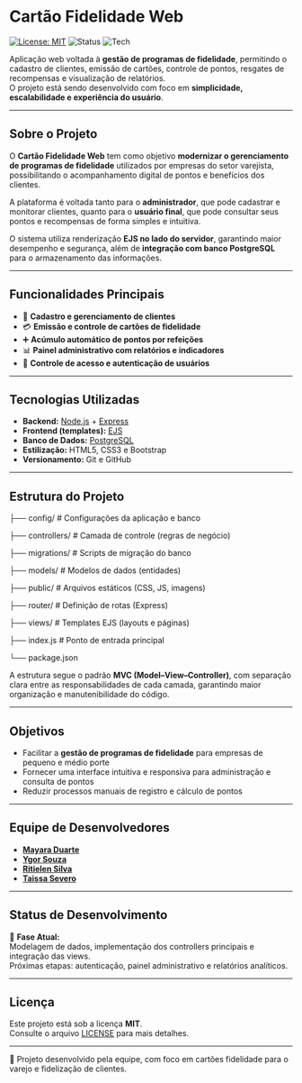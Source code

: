 # Cartão Fidelidade Web

[![License: MIT](https://img.shields.io/badge/License-MIT-yellow.svg)](LICENSE)
![Status](https://img.shields.io/badge/status-em%20desenvolvimento-blue)
![Tech](https://img.shields.io/badge/tech-Node.js%20%7C%20EJS%20%7C%20Express%20%7C%20PostgreSQL-green)

Aplicação web voltada à **gestão de programas de fidelidade**, permitindo o cadastro de clientes, emissão de cartões, controle de pontos, resgates de recompensas e visualização de relatórios.  
O projeto está sendo desenvolvido com foco em **simplicidade, escalabilidade e experiência do usuário**.

---

## Sobre o Projeto

O **Cartão Fidelidade Web** tem como objetivo **modernizar o gerenciamento de programas de fidelidade** utilizados por empresas do setor varejista, possibilitando o acompanhamento digital de pontos e benefícios dos clientes.

A plataforma é voltada tanto para o **administrador**, que pode cadastrar e monitorar clientes, quanto para o **usuário final**, que pode consultar seus pontos e recompensas de forma simples e intuitiva.

O sistema utiliza renderização **EJS no lado do servidor**, garantindo maior desempenho e segurança, além de **integração com banco PostgreSQL** para o armazenamento das informações.

---

## Funcionalidades Principais

- 👤 **Cadastro e gerenciamento de clientes**  
- 💳 **Emissão e controle de cartões de fidelidade**  
- ➕ **Acúmulo automático de pontos por refeições**  
- 📊 **Painel administrativo com relatórios e indicadores**  
- 🔐 **Controle de acesso e autenticação de usuários**  

---

## Tecnologias Utilizadas

- **Backend:** [Node.js](https://nodejs.org/) + [Express](https://expressjs.com/)  
- **Frontend (templates):** [EJS](https://ejs.co/)  
- **Banco de Dados:** [PostgreSQL](https://www.postgresql.org/)  
- **Estilização:** HTML5, CSS3 e Bootstrap  
- **Versionamento:** Git e GitHub  

---

## Estrutura do Projeto

├── config/ # Configurações da aplicação e banco 

├── controllers/ # Camada de controle (regras de negócio)

├── migrations/ # Scripts de migração do banco

├── models/ # Modelos de dados (entidades)

├── public/ # Arquivos estáticos (CSS, JS, imagens)

├── router/ # Definição de rotas (Express)

├── views/ # Templates EJS (layouts e páginas)

├── index.js # Ponto de entrada principal

└── package.json


A estrutura segue o padrão **MVC (Model–View–Controller)**, com separação clara entre as responsabilidades de cada camada, garantindo maior organização e manutenibilidade do código.

---

## Objetivos

- Facilitar a **gestão de programas de fidelidade** para empresas de pequeno e médio porte  
- Fornecer uma interface intuitiva e responsiva para administração e consulta de pontos  
- Reduzir processos manuais de registro e cálculo de pontos  

---

## Equipe de Desenvolvedores

- [**Mayara Duarte**](https://github.com/mayaraduartez)
- [**Ygor Souza**](https://github.com/Ygor-Souza)
- [**Ritielen Silva**](https://github.com/Ritielen)
- [**Taissa Severo**](https://github.com/taissa-severo)


---

## Status de Desenvolvimento

🧩 **Fase Atual:**  
Modelagem de dados, implementação dos controllers principais e integração das views.  
Próximas etapas: autenticação, painel administrativo e relatórios analíticos.

---

## Licença

Este projeto está sob a licença **MIT**.  
Consulte o arquivo [LICENSE](LICENSE) para mais detalhes.

---

🔗 Projeto desenvolvido pela equipe, com foco em cartões fidelidade para o varejo e fidelização de clientes.
